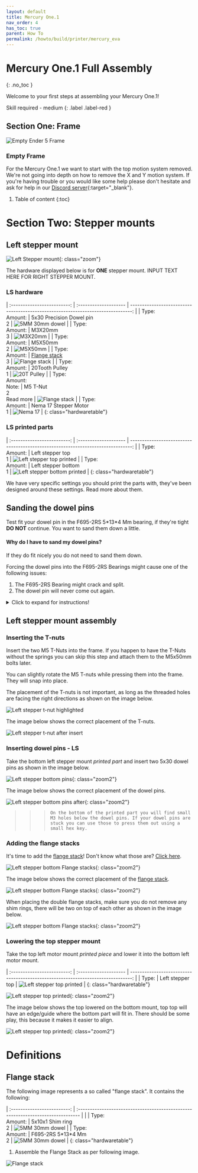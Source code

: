 ```yaml
---
layout: default
title: Mercury One.1
nav_order: 4
has_toc: true
parent: How To
permalink: /howto/build/printer/mercury_eva
---
```


# Mercury One.1 Full Assembly
{: .no_toc }

Welcome to your first steps at assembling your Mercury One.1!

Skill required - medium
{: .label .label-red }

## Section One: Frame

![Empty Ender 5 Frame](../../../../assets/images/instructions/empty_frame.png)

### Empty Frame

For the Mercury One.1 we want to start with the top motion system removed. We're not going into depth on how to remove the X and Y motion system.
If you're having trouble or you would like some help please don't hesitate and ask for help in our [Discord server](https://discord.com/invite/gzJP2s8){:target="_blank"}.

1. Table of content
{:toc}


# Section Two: Stepper mounts

## Left stepper mount
![Left Stepper mount](../../../../assets/images/instructions/stepper_mounts_left.png){: class="zoom"}

The hardware displayed below is for __ONE__ stepper mount. INPUT TEXT HERE FOR RIGHT STEPPER MOUNT.

### LS hardware

| :-------------------------: | :--------------------       | -------------------------------------------------------------------------------: |
| Type:<br>Amount: | 5x30 Precision Dowel pin<br>2          |     ![5MM 30mm dowel](../../../../assets/images/instructions/5x30_dowel_pin.png) |
| Type:<br>Amount: | M3X20mm<br>3                           |     ![M3X20mm](../../../../assets/images/instructions/m3x20.png) |
| Type:<br>Amount: | M5X50mm<br>2                           |     ![M5X50mm](../../../../assets/images/instructions/m5x50.png) |
| Type:<br>Amount: | [Flange stack](#flange-stack)<br>3     | ![Flange stack](../../../../assets/images/instructions/flange_stack.png) |
| Type:<br>Amount: | 20Tooth Pulley<br>1          |     ![20T Pulley](../../../../assets/images/instructions/20t_pulley.png) |
| Type:<br>Amount:<br>Note: | M5 T-Nut<br>2<br>Read more    | ![Flange stack](../../../../assets/images/instructions/m5_rollin_tnut.png) |
| Type:<br>Amount: | Nema 17 Stepper Motor<br>1                            | ![Nema 17](../../../../assets/images/instructions/nema17.png) |
{: class="hardwaretable"}

### LS printed parts

| :-------------------------: | :--------------------       | -------------------------------------------------------------------------------: |
| Type:<br>Amount: | Left stepper top<br>1        |     ![Left stepper top printed](../../../../assets/images/instructions/printer_stepper_left_top.png) |
| Type:<br>Amount: | Left stepper bottom<br>1     |     ![Left stepper bottom printed](../../../../assets/images/instructions/printed_stepper_left_bottom.png) |
{: class="hardwaretable"}

We have very specific settings you should print the parts with, they've been designed around these settings. Read more about them.

## Sanding the dowel pins

Test fit your dowel pin in the F695-2RS 5\*13\*4 Mm bearing, if they're tight **DO NOT** continue. You want to sand them down a little. 

#### Why do I have to sand my dowel pins?

If they do fit nicely you do not need to sand them down. 

Forcing the dowel pins into the F695-2RS Bearings might cause one of the following issues:

1. The F695-2RS Bearing might crack and split.
2. The dowel pin will never come out again.

<details>
  <summary>Click to expand for instructions!</summary>
  
    Insert your pins into an electric drill and grab your sandpaper

    <dl>
        <dt>Sandpaper grit</dt>
        <dd>120 to 220</dd>
    </dl>

    ![how to sand](../../../../assets/images/instructions/assembly/left_stepper/sanding.jpg)) |
</details>

## Left stepper mount assembly

### Inserting the T-nuts

Insert the two M5 T-Nuts into the frame. If you happen to have the T-Nuts without the springs you can skip this step and attach them to the M5x50mm bolts later.

You can slightly rotate the M5 T-nuts while pressing them into the frame. They will snap into place.

The placement of the T-nuts is not important, as long as the threaded holes are facing the right directions as shown on the image below.

![Left stepper t-nut highlighted](../../../../assets/images/instructions/assembly/left_stepper/left_stepper_tnut_highlight.png)

The image below shows the correct placement of the T-nuts.

![Left stepper t-nut after insert](../../../../assets/images/instructions/assembly/left_stepper/left_stepper_tnut_after.png)

### Inserting dowel pins - LS

Take the bottom left stepper mount *printed part* and insert two 5x30 dowel pins as shown in the image below.

![Left stepper bottom pins](../../../../assets/images/instructions/assembly/left_stepper/left_stepper_bottom_pins.png){: class="zoom2"}

The image below shows the correct placement of the dowel pins.

![Left stepper bottom pins after](../../../../assets/images/instructions/assembly/left_stepper/left_stepper_bottom_pins_after.png){: class="zoom2"}

>>> ``On the bottom of the printed part you will find small M3 holes below the dowel pins. If your dowel pins are stuck you can use those to press them out using a small hex key.``

### Adding the flange stacks

It's time to add the [flange stack](#flange-stack)! Don't know what those are? [Click here](#flange-stack).

![Left stepper bottom Flange stacks](../../../../assets/images/instructions/assembly/left_stepper/left_stepper_bottom_flange.png){: class="zoom2"}

The image below shows the correct placement of the [flange stack](#flange-stack).

![Left stepper bottom Flange stacks](../../../../assets/images/instructions/assembly/left_stepper/left_stepper_bottom_flange_after.png){: class="zoom2"}

When placing the double flange stacks, make sure you do not remove any shim rings, there will be two on top of each other as shown in the image below.

![Left stepper bottom Flange stacks](../../../../assets/images/instructions/assembly/left_stepper/left_stepper_bottom_double_flange.png){: class="zoom2"}

### Lowering the top stepper mount

Take the top left motor mount *printed piece* and lower it into the bottom left motor mount.

| :-------------------------: | :--------------------       | -------------------------------------------------------------------------------: |
| Type: | Left stepper top        |     ![Left stepper top printed](../../../../assets/images/instructions/printer_stepper_left_top.png) |
{: class="hardwaretable"}

![Left stepper top printed](../../../../assets/images/instructions/assembly/left_stepper/left_stepper_lower_top_print.png){: class="zoom2"}

The image below shows the top lowered on the bottom mount, top top will have an edge/guide where the bottom part will fit in.
There should be some play, this because it makes it easier to align.

![Left stepper top printed](../../../../assets/images/instructions/assembly/left_stepper/left_stepper_lower_top_print_after.png){: class="zoom2"}

# Definitions

## Flange stack

The following image represents a so called "flange stack".
It contains the following:


| :-------------------------: | :------------------------------------------------------------------------------- | |
| Type:<br>Amount: | 5x10x1 Shim ring<br>2       |     ![5MM 30mm dowel](../../../../assets/images/instructions/m5_10_1_shim.png) |
| Type:<br>Amount: | F695-2RS 5\*13\*4 Mm<br>2       |     ![5MM 30mm dowel](../../../../assets/images/instructions/f695_flange_bearing.png) |
{: class="hardwaretable"}

1. Assemble the Flange Stack as per following image.

![Flange stack](../../../../assets/images/instructions/flange_stack_exploded.png)